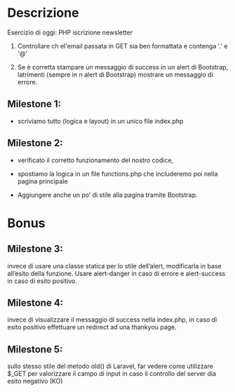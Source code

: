# Descrizione
Esercizio di oggi: PHP iscrizione newsletter

1. Controllare ch el'email passata in GET sia ben formattata e contenga '.' e '@'

2. Se è corretta stampare un messaggio di success in un alert di Bootstrap, latrimenti (sempre in n alert di Bootstrap) mostrare un messaggio di errore.


## Milestone 1: 
- scriviamo tutto (logica e layout) in un unico file index.php


## Milestone 2: 
- verificato il corretto funzionamento del nostro codice, 
- spostiamo la logica in un file functions.php che includeremo poi nella pagina principale

- Aggiungere anche un po’ di stile alla pagina tramite Bootstrap.

# Bonus

## Milestone 3: 

invece di usare una classe statica per lo stile dell’alert, modificarla in base all’esito della funzione. Usare alert-danger in caso di errore e alert-success in caso di esito positivo.

## Milestone 4: 

invece di visualizzare il messaggio di success nella index.php, in caso di esito positivo effettuare un redirect ad una thankyou page.

## Milestone 5: 

sullo stesso stile del metodo old() di Laravel, far vedere come utilizzare $_GET per valorizzare il campo di input in caso il controllo del server dia esito negativo (KO)

<!-- old() è una funziona che salva il valore e in caso in cui l'invio della form non va a buon fine si usa per mostrare di nuovo quel valore nel input cosi non è perso quello che l'utente ha inserito nel campo (e non lo facciamo arrabbiare ma solo correggere il dato e riinviare)
Ora nel nostro caso il tutto avviene nella stesso file, quindi utilizzando una variabile siete in grado di farlo. -->